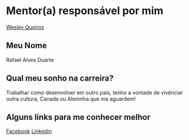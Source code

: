# Mentor(a) responsável por mim

[Wesley Queiroz](https://github.com/training-center/mentoria/blob/master/mentores/perfis/wesley_queiroz.md)

## Meu Nome

Rafael Alves Duarte

## Qual meu sonho na carreira?

Trabalhar como desenvolver em outro país, tenho a vontade de vivênciar outra cultura, Canada ou Alemnha que me aguardem!


## Alguns links para me conhecer melhor

[Facebook](https://www.facebook.com/rafael.duarte.129)
[Linkedin](https://www.linkedin.com/in/rafael-alves-duarte-619589a8?trk=hp-identity-name)
